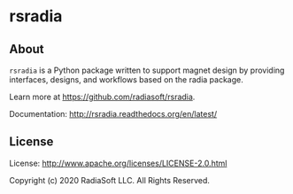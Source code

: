 # rsradia

## About

```rsradia``` is a Python package written to support magnet design by providing
interfaces, designs, and workflows based on the radia package.

Learn more at https://github.com/radiasoft/rsradia.

Documentation: http://rsradia.readthedocs.org/en/latest/

## License

License: http://www.apache.org/licenses/LICENSE-2.0.html

Copyright (c) 2020 RadiaSoft LLC.  All Rights Reserved.
